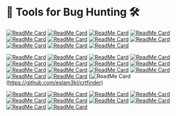 # 🚀 Tools for Bug Hunting 🛠
[![ReadMe Card](https://github-readme-stats.vercel.app/api/pin/?username=r0075h3ll&repo=Oralyzer)](https://github.com/r0075h3ll/Oralyzer)
[![ReadMe Card](https://github-readme-stats.vercel.app/api/pin/?username=ffuf&repo=ffuf)](https://github.com/ffuf/ffuf)
[![ReadMe Card](https://github-readme-stats.vercel.app/api/pin/?username=jaeles-project&repo=gospider)](https://github.com/jaeles-project/gospider)
[![ReadMe Card](https://github-readme-stats.vercel.app/api/pin/?username=dwisiswant0&repo=crlfuzz)](https://github.com/dwisiswant0/crlfuzz)
[![ReadMe Card](https://github-readme-stats.vercel.app/api/pin/?username=tomnomnom&repo=gf)](https://github.com/tomnomnom/gf)
[![ReadMe Card](https://github-readme-stats.vercel.app/api/pin/?username=sayaanalam&repo=CORS-EXPLOIT)](https://github.com/sayaanalam/CORS-EXPLOIT)
[![ReadMe Card](https://github-readme-stats.vercel.app/api/pin/?username=GerbenJavado&repo=LinkFinder)](https://github.com/GerbenJavado/LinkFinder)
[![ReadMe Card](https://github-readme-stats.vercel.app/api/pin/?username=devanshbatham&repo=FavFreak)](https://github.com/devanshbatham/FavFreak)
[![ReadMe Card](https://github-readme-stats.vercel.app/api/pin/?username=devanshbatham&repo=ParamSpider)](https://github.com/devanshbatham/ParamSpider)
[![ReadMe Card](https://github-readme-stats.vercel.app/api/pin/?username=003random&repo=getJS)](https://github.com/003random/getJS)
[![ReadMe Card](https://github-readme-stats.vercel.app/api/pin/?username=lc&repo=subjs)](https://github.com/lc/subjs)

[![ReadMe Card](https://github-readme-stats.vercel.app/api/pin/?username=lc&repo=gau)](https://github.com/lc/gau)
[![ReadMe Card](https://github-readme-stats.vercel.app/api/pin/?username=swisskyrepo&repo=PayloadsAllTheThings)](https://github.com/swisskyrepo/PayloadsAllTheThings)
[![ReadMe Card](https://github-readme-stats.vercel.app/api/pin/?username=tomnomnom&repo=httprobe)](https://github.com/tomnomnom/httprobe)
[![ReadMe Card](https://github-readme-stats.vercel.app/api/pin/?username=defparam&repo=smuggler)](https://github.com/defparam/smuggler)
[![ReadMe Card](https://github-readme-stats.vercel.app/api/pin/?username=tomnomnom&repo=waybackurls)](https://github.com/tomnomnom/waybackurls)
[![ReadMe Card](https://github-readme-stats.vercel.app/api/pin/?username=antichown&repo=subdomain-takeover)](https://github.com/antichown/subdomain-takeover)
[![ReadMe Card](https://github-readme-stats.vercel.app/api/pin/?username=irsdl&repo=IIS-ShortName-Scanner)](https://github.com/irsdl/IIS-ShortName-Scanner)
[![ReadMe Card](https://github-readme-stats.vercel.app/api/pin/?username=1ndianl33t&repo=Gf-Patterns)](https://github.com/1ndianl33t/Gf-Patterns)
[![ReadMe Card](https://github-readme-stats.vercel.app/api/pin/?username=epi052&repo=feroxbuster)](https://github.com/epi052/feroxbuster)
[![ReadMe Card](https://github-readme-stats.vercel.app/api/pin/?username=tomnomnom&repo=qsreplace)](https://github.com/tomnomnom/qsreplace)
[![ReadMe Card](https://github-readme-stats.vercel.app/api/pin/?username=hahwul&repo=dalfox)](https://github.com/hahwul/dalfox)
[![ReadMe Card](https://github-readme-stats.vercel.app/api/pin/?username=hakluke&repo=hakrawler)](https://github.com/hakluke/hakrawler)
[![ReadMe Card](https://github-readme-stats.vercel.app/api/pin/?username=ticarpi&repo=jwt_tool)](https://github.com/ticarpi/jwt_tool)
[![ReadMe Card](https://github-readme-stats.vercel.app/api/pin/?username=RhinoSecurityLabs&repo=IPRotate_Burp_Extension)](https://github.com/RhinoSecurityLabs/IPRotate_Burp_Extension)
[![ReadMe Card](https://github-readme-stats.vercel.app/api/pin/?username=eslam3kl&repo=crtfinder)(https://github.com/eslam3kl/crtfinder)

[![ReadMe Card](https://github-readme-stats.vercel.app/api/pin/?username=m4ll0k&repo=SecretFinder)](https://github.com/m4ll0k/SecretFinder)
[![ReadMe Card](https://github-readme-stats.vercel.app/api/pin/?username=projectdiscovery&repo=httpx)](https://github.com/projectdiscovery/httpx)
[![ReadMe Card](https://github-readme-stats.vercel.app/api/pin/?username=projectdiscovery&repo=subfinder)](https://github.com/projectdiscovery/subfinder)
[![ReadMe Card](https://github-readme-stats.vercel.app/api/pin/?username=minimaxir&repo=big-list-of-naughty-strings)](https://github.com/minimaxir/big-list-of-naughty-strings)
[![ReadMe Card](https://github-readme-stats.vercel.app/api/pin/?username=danielmiessler&repo=SecLists)](https://github.com/danielmiessler/SecLists)
[![ReadMe Card](https://github-readme-stats.vercel.app/api/pin/?username=projectdiscovery&repo=dnsprobe)](https://github.com/projectdiscovery/dnsprobe)
[![ReadMe Card](https://github-readme-stats.vercel.app/api/pin/?username=Soulghost&repo=iblessing)](https://github.com/Soulghost/iblessing)
[![ReadMe Card](https://github-readme-stats.vercel.app/api/pin/?username=projectdiscovery&repo=naabu)](https://github.com/projectdiscovery/naabu)
[![ReadMe Card](https://github-readme-stats.vercel.app/api/pin/?username=nsonaniya2010&repo=SubDomainizer)](https://github.com/nsonaniya2010/SubDomainizer)
[![ReadMe Card](https://github-readme-stats.vercel.app/api/pin/?username=FortyNorthSecurity&repo=EyeWitness)](https://github.com/FortyNorthSecurity/EyeWitness)
